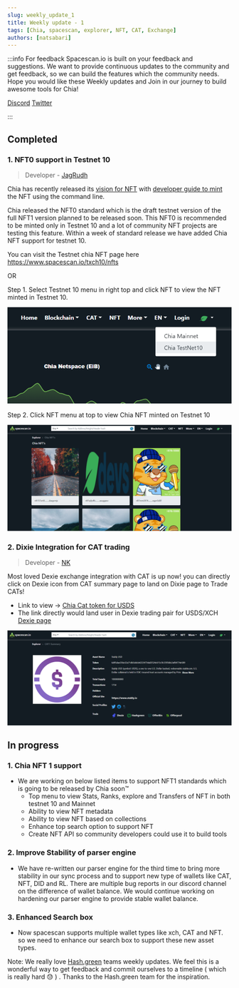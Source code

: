 ```yaml
---
slug: weekly_update_1
title: Weekly update - 1
tags: [Chia, spacescan, explorer, NFT, CAT, Exchange]
authors: [natsabari]
---
```

:::info For feedback
Spacescan.io is built on your feedback and suggestions. We want to provide continuous updates to the community and get feedback, so we can build the features which the community needs.
Hope you would like these Weekly updates and Join in our journey to build awesome tools for Chia!

[Discord](https://discord.gg/Bb4sj3Bg9P) [Twitter](https://twitter.com/spacescan_io) 

:::

## Completed
### 1. NFT0 support in Testnet 10
> Developer - [JagRudh](https://twitter.com/JagRudhChia)

Chia has recently released its [vision for NFT](https://www.chia.net/2022/05/11/our-vision-for-chia-nfts.en.html) with [developer guide to mint](https://docs.chia.net/docs/15resources/nft_dev_guide/) the NFT using the command line.

Chia released the NFT0 standard which is the draft testnet version of the full NFT1 version planned to be released soon. This NFT0 is recommended to be minted only in Testnet 10 and a lot of community NFT projects are testing this feature. Within a week of standard release we have added Chia NFT support for testnet 10.

You can visit the Testnet chia NFT page here 
https://www.spacescan.io/txch10/nfts

OR

Step 1. Select Testnet 10 menu in right top and click NFT to view the NFT minted in Testnet 10.

![select test net](./Select_test_net_10.png)

Step 2.  Click NFT menu at top to view Chia NFT minted on Testnet 10

![Click NFT](./TN_NFT.png)


### 2. Dixie Integration for CAT trading
> Developer - [NK](https://twitter.com/nandhakumar1033)

Most loved Dexie exchange integration with CAT is up now!
you can directly click on Dexie icon from CAT summary page to land on Dixie page to Trade CATs!

- Link to view -> [Chia Cat token for USDS]( https://www.spacescan.io/xch/cat1/6d95dae356e32a71db5ddcb42224754a02524c615c5fc35f568c2af04774e589)
- The link directly would land user in Dexie trading pair for USDS/XCH [Dexie page](https://dexie.space/offers/6d95dae356e32a71db5ddcb42224754a02524c615c5fc35f568c2af04774e589/xch)

![Dexie Integration](./dexie_integration.png)

## In progress
### 1. Chia NFT 1 support
- We are working on below listed items to support NFT1 standards which is going to be released by Chia soon™
    - Top menu to view Stats, Ranks, explore and Transfers of NFT in both testnet 10 and Mainnet
    - Ability to view NFT metadata
    - Ability to view NFT based on collections 
    - Enhance top search option to support NFT
    - Create NFT API so community developers could use it to build tools

### 2. Improve Stability of parser engine
- We have re-written our parser engine for the third time to bring more stability in our sync process and to support new type of wallets like CAT, NFT, DID and RL. There are multiple bug reports in our discord channel on the difference of wallet balance. We would continue working on hardening our parser engine to provide stable wallet balance.

### 3. Enhanced Search box
- Now spacescan supports multiple wallet types like xch, CAT and NFT. so we need to enhance our search box to support these new asset types.

Note:
We really love [Hash.green](https://docs.hash.green/blog) teams weekly updates. We feel this is a wonderful way to get feedback and commit ourselves to a timeline ( which is really hard :sweat: ) . Thanks to the Hash.green team for the inspiration.